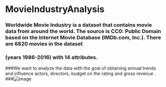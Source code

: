 # MovieIndustryAnalysis
### Worldwide Movie Industry is a dataset that contains movie data from around the world. The source is CC0: Public Domain based on the Internet Movie Database (IMDb.com, Inc.). There are 6820 movies in the dataset 
  ### (years 1986-2016) with 14 attributes. 
###We want to analyze the data  with the goal of obtaining annual trends and influence actors, directors, budget on the rating and gross revenue .
###![image](https://github.com/AlexGHKoba/MovieIndustryAnalysis/assets/149014835/f72cdb1f-742c-49e8-8bac-df13a048093a)
